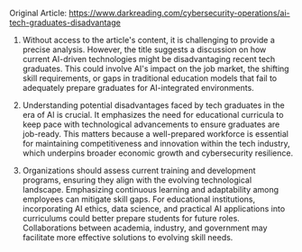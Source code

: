 Original Article: https://www.darkreading.com/cybersecurity-operations/ai-tech-graduates-disadvantage

1) Without access to the article's content, it is challenging to provide a precise analysis. However, the title suggests a discussion on how current AI-driven technologies might be disadvantaging recent tech graduates. This could involve AI's impact on the job market, the shifting skill requirements, or gaps in traditional education models that fail to adequately prepare graduates for AI-integrated environments.

2) Understanding potential disadvantages faced by tech graduates in the era of AI is crucial. It emphasizes the need for educational curricula to keep pace with technological advancements to ensure graduates are job-ready. This matters because a well-prepared workforce is essential for maintaining competitiveness and innovation within the tech industry, which underpins broader economic growth and cybersecurity resilience.

3) Organizations should assess current training and development programs, ensuring they align with the evolving technological landscape. Emphasizing continuous learning and adaptability among employees can mitigate skill gaps. For educational institutions, incorporating AI ethics, data science, and practical AI applications into curriculums could better prepare students for future roles. Collaborations between academia, industry, and government may facilitate more effective solutions to evolving skill needs.